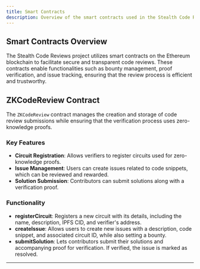 ```yaml
---
title: Smart Contracts
description: Overview of the smart contracts used in the Stealth Code Reviews project.
---
```


## Smart Contracts Overview

The Stealth Code Reviews project utilizes smart contracts on the Ethereum blockchain to facilitate secure and transparent code reviews. These contracts enable functionalities such as bounty management, proof verification, and issue tracking, ensuring that the review process is efficient and trustworthy.

## ZKCodeReview Contract

The `ZKCodeReview` contract manages the creation and storage of code review submissions while ensuring that the verification process uses zero-knowledge proofs.

### Key Features

- **Circuit Registration**: Allows verifiers to register circuits used for zero-knowledge proofs.
- **Issue Management**: Users can create issues related to code snippets, which can be reviewed and rewarded.
- **Solution Submission**: Contributors can submit solutions along with a verification proof.

### Functionality

- **registerCircuit**: Registers a new circuit with its details, including the name, description, IPFS CID, and verifier's address.
- **createIssue**: Allows users to create new issues with a description, code snippet, and associated circuit ID, while also setting a bounty.
- **submitSolution**: Lets contributors submit their solutions and accompanying proof for verification. If verified, the issue is marked as resolved.

---
